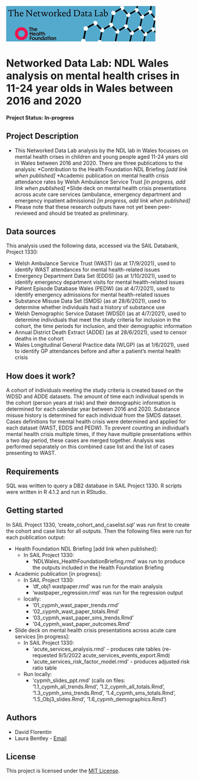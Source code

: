 <img src="ndlbanner.png" width="405" height="96">

# Networked Data Lab: NDL Wales analysis on mental health crises in 11-24 year olds in Wales between 2016 and 2020

#### Project Status: In-progress

## Project Description

- This Networked Data Lab analysis by the NDL lab in Wales focusses on mental health crises in children and young people aged 11-24 years old in Wales between 2016 and 2020. There are three publications to the analysis:
  *Contribution to the Health Foundation NDL Briefing *[add link when published]*
  *Academic publication on mental health crisis attendance rates by Welsh Ambulance Service Trust *[in progress, add link when published]*
  *Slide deck on mental health crisis presentations across acute care services (ambulance, emergency department and emergency inpatient admissions) *[in progress, add link when published]*
- Please note that these research outputs have not yet been peer-reviewed and should be treated as preliminary.

## Data sources

This analysis used the following data, accessed via the SAIL Databank, Project 1330:

- Welsh Ambulance Service Trust (WAST) (as at 17/9/2021), used to identify WAST attendances for mental health-related issues
- Emergency Department Data Set (EDDS) (as at 1/10/2021), used to identify emergency department visits for mental health-related issues
- Patient Episode Database Wales (PEDW) (as at 4/7/2021), used to identify emergency admissions for mental health-related issues
- Substance Misuse Data Set (SMDS) (as at 28/6/2021), used to determine whether individuals had a history of substance use
- Welsh Demographic Service Dataset (WDSD) (as at 4/7/2021), used to determine individuals that meet the study criteria for inclusion in the cohort, the time periods for inclusion, and their demographic information
- Annual District Death Extract (ADDE) (as at 28/6/2021), used to censor deaths in the cohort
- Wales Longitudinal General Practice data (WLGP) (as at 1/6/2021), used to identify GP attendances before and after a patient’s mental health crisis


## How does it work?
A cohort of individuals meeting the study criteria is created based on the WDSD and ADDE datasets. The amount of time each individual spends in the cohort (person years at risk) and their demographic information is determined for each calendar year between 2016 and 2020. Substance misuse history is determined for each individual from the SMDS dataset.
Cases definitions for mental health crisis were determined and applied for each dataset (WAST, EDDS and PEDW). To prevent counting an individual’s mental health crisis multiple times, if they have multiple presentations within a two day period, these cases are merged together. Analysis was performed separately on this combined case list and the list of cases presenting to WAST. 


## Requirements

SQL was written to query a DB2 database in SAIL Project 1330. R scripts were written in R 4.1.2 and run in RStudio.

## Getting started

In SAIL Project 1330, ‘create_cohort_and_caselist.sql’ was run first to create the cohort and case lists for all outputs.
Then the following files were run for each publication output:
- Health Foundation NDL Briefing [add link when published]:
  * In SAIL Project 1330:
    * ‘NDLWales_HealthFoundationBriefing.rmd’ was run to produce the outputs included in the Health Foundation Briefing 
- Academic publication [in progress]:
  * In SAIL Project 1330:
    * ‘df_obj1 wastpaper.rmd’ was run for the main analysis
    * ‘wastpaper_regression.rmd’ was run for the regression output
  * locally:
    * ‘01_cypmh_wast_paper_trends.rmd’
    * ‘02_cypmh_wast_paper_totals.Rmd’
    * ‘03_cypmh_wast_paper_sms_trends.Rmd’
    * '04_cypmh_wast_paper_outcomes.Rmd'
- Slide deck on mental health crisis presentations across acute care services [in progress]:
  * In SAIL Project 1330:
    * 'acute_services_analysis.rmd' - produces rate tables (re-requested 9/5/2022 acute_services_events_export.Rmd)
    * 'acute_services_risk_factor_model.rmd' - produces adjusted risk ratio table
  * Run locally:
    * 'cypmh_slides_ppt.rmd' (calls on files: ‘1.1_cypmh_all_trends.Rmd’, ‘1.2_cypmh_all_totals.Rmd’, ‘1.3_cypmh_sms_trends.Rmd’, ‘1.4_cypmh_sms_totals.Rmd’, ‘1.5_Obj3_slides.Rmd’, ‘1.6_cypmh_demographics.Rmd’)


## Authors

- David Florentin 
- Laura Bentley - [Email](laura.bentley@wales.nhs.uk)

## License

This project is licensed under the [MIT License](https://opensource.org/licenses/MIT).
